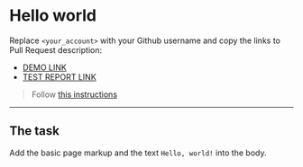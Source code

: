 # Hello world
Replace `<your_account>` with your Github username and copy the links to Pull Request description:
- [DEMO LINK](https://Sergei-Mak.github.io/layout_hello-world/)
- [TEST REPORT LINK](https://Sergei-Mak.github.io/layout_hello-world/report/html_report/)


> Follow [this instructions](https://mate-academy.github.io/layout_task-guideline/#how-to-solve-the-layout-tasks-on-github)
___

## The task 
Add the basic page markup and the text `Hello, world!` into the body.

